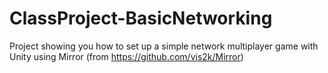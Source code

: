 # ClassProject-BasicNetworking
Project showing you how to set up a simple network multiplayer game with Unity using Mirror (from https://github.com/vis2k/Mirror)
